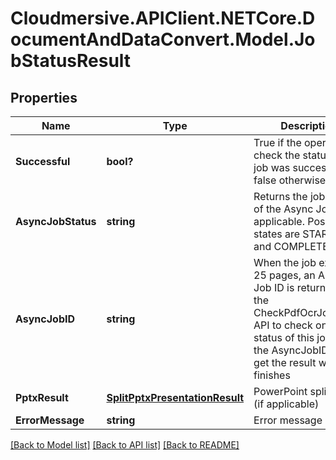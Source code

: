 # Cloudmersive.APIClient.NETCore.DocumentAndDataConvert.Model.JobStatusResult
## Properties

Name | Type | Description | Notes
------------ | ------------- | ------------- | -------------
**Successful** | **bool?** | True if the operation to check the status of the job was successful, false otherwise | [optional] 
**AsyncJobStatus** | **string** | Returns the job status of the Async Job, if applicable.  Possible states are STARTED and COMPLETED | [optional] 
**AsyncJobID** | **string** | When the job exceeds 25 pages, an Async Job ID is returned.  Use the CheckPdfOcrJobStatus API to check on the status of this job using the AsyncJobID and get the result when it finishes | [optional] 
**PptxResult** | [**SplitPptxPresentationResult**](SplitPptxPresentationResult.md) | PowerPoint split result (if applicable) | [optional] 
**ErrorMessage** | **string** | Error message (if any) | [optional] 

[[Back to Model list]](../README.md#documentation-for-models) [[Back to API list]](../README.md#documentation-for-api-endpoints) [[Back to README]](../README.md)

